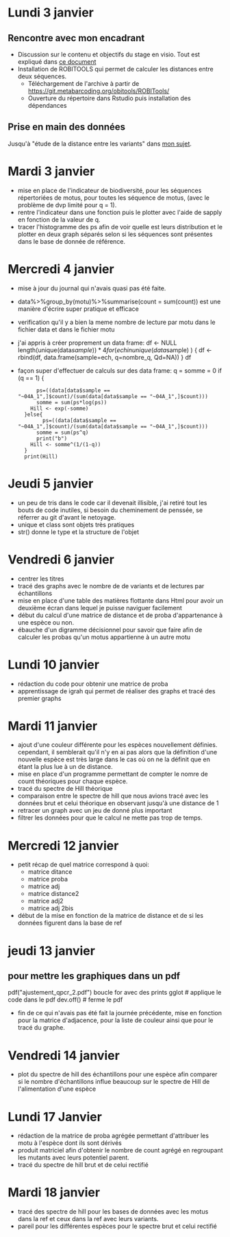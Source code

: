 # Lundi 3 janvier
## Rencontre avec mon encadrant
- Discussion sur le contenu et objectifs du stage en visio. Tout est expliqué dans [ce document](doc/stageL3Remi.pdf)
- Installation de ROBITOOLS qui permet de calculer les distances entre deux séquences.
  - Téléchargement de l'archive à partir de  https://git.metabarcoding.org/obitools/ROBITools/
  - Ouverture du répertoire dans Rstudio puis installation des dépendances
  
## Prise en main des données
Jusqu'à "étude de la distance entre les variants" dans [mon sujet](doc/stageL3Remi.pdf).

# Mardi 3 janvier

- mise en place de l'indicateur de biodiversité, pour les séquences répertoriées de motus, pour toutes les séquence de motus, (avec le problème de dvp limité pour q = 1).
- rentre l'indicateur dans une fonction puis le plotter avec l'aide de sapply en fonction de la valeur de q.
- tracer l'histogramme des ps afin de voir quelle est leurs distribution et le plotter en deux graph séparés selon si les séquences sont présentes dans le base de donnée de référence.

# Mercredi 4 janvier

- mise à jour du journal qui n'avais quasi pas été faite.
- data%>%group_by(motu)%>%summarise(count = sum(count)) est une manière d'écrire super pratique et efficace
- verification qu'il y a bien la meme nombre de lecture par motu dans le fichier data et dans le fichier motu
- j'ai appris à créer proprement un data frame:
        df <- NULL
        length(unique(data$sample))*4
        for (ech in unique(data$sample) ) {
          df <- rbind(df, data.frame(sample=ech,
                      q=nombre_q,
                      Qd=NA))
        }
        df
- façon super d'effectuer de calculs sur des data frame:
        q = 
        somme = 0
        if (q == 1) {
        
            ps=((data[data$sample == "~04A_1",]$count)/(sum(data[data$sample == "~04A_1",]$count)))
            somme = sum(ps*log(ps))
          Hill <- exp(-somme)
        }else{
              ps=((data[data$sample == "~04A_1",]$count)/(sum(data[data$sample == "~04A_1",]$count)))
            somme = sum(ps^q)
            print("b")
          Hill <- somme^(1/(1-q))
        }
        print(Hill)
        
# Jeudi 5 janvier

- un peu de tris dans le code car il devenait illisible, j'ai retiré tout les bouts de code inutiles, si besoin du cheminement de penssée, se réferrer au git d'avant le netoyage.
- unique et class sont objets très pratiques
- str() donne le type et la structure de l'objet

# Vendredi 6 janvier

- centrer les titres
- tracé des graphs avec le nombre de de variants et de lectures par échantillons
- mise en place d'une table des matières flottante dans Html pour avoir un deuxième écran dans lequel je puisse naviguer facilement
- début du calcul d'une matrice de distance et de proba d'appartenance à une espèce ou non.
- ébauche d'un digramme décisionnel pour savoir que faire afin de calculer les probas qu'un motus appartienne à un autre motu

# Lundi 10 janvier

- rédaction du code pour obtenir une matrice de proba
- apprentissage de igrah qui permet de réaliser des graphs et tracé des premier graphs

# Mardi 11 janvier

- ajout d'une couleur différente pour les espèces nouvellement définies. cependant, il semblerait qu'il n'y en ai pas alors que la définition d'une nouvelle espèce est très large dans le cas où on ne la définit que en étant la plus lue à un de distance.
- mise en place d'un programme permettant de compter le nomre de count théoriques pour chaque espèce.
- tracé du spectre de Hill théorique
- comparaison entre le spectre de hill que nous avions tracé avec les données brut et celui théorique en observant jusqu'à une distance de 1
- retracer un graph avec un jeu de donné plus important
- filtrer les données pour que le calcul ne mette pas trop de temps.

# Mercredi 12 janvier

- petit récap de quel matrice correspond à quoi:
  - matrice ditance
  - matrice proba
  - matrice adj
  - matrice distance2
  - matrice adj2
  - matrice adj 2bis
- début de la mise en fonction de la matrice de distance et de si les données figurent dans la base de ref
  
# jeudi 13 janvier

## pour mettre les graphiques dans un pdf
pdf("ajustement_qpcr_2.pdf") 
boucle for avec des prints gglot # applique le code dans le pdf
dev.off() # ferme le pdf

- fin de ce qui n'avais pas été fait la journée précédente, mise en fonction pour la matrice d'adjacence, pour la liste de couleur ainsi que pour le tracé du graphe.


# Vendredi 14 janvier

- plot du spectre de hill des échantillons pour une espèce afin comparer si le nombre d'échantillons influe beaucoup sur le spectre de Hill de l'alimentation d'une espèce


# Lundi 17 Janvier
- rédaction de la matrice de proba agrégée permettant d'attribuer les motu à l'espèce dont ils sont dérivés
- produit matriciel afin d'obtenir le nombre de count agrégé en regroupant les mutants avec leurs potentiel parent.
- tracé du spectre de hill brut et de celui rectifié

# Mardi 18 janvier

- tracé des spectre de hill pour les bases de données avec les motus dans la ref et ceux dans la ref avec leurs variants.
- pareil pour les différentes espèces pour le spectre brut et celui rectifié
